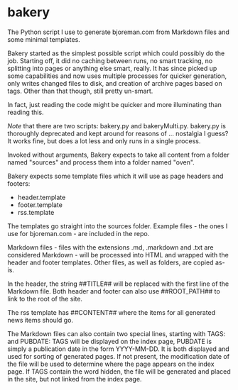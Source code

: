 # bakery
The Python script I use to generate bjoreman.com from Markdown files and some minimal templates.

Bakery started as the simplest possible script which could possibly do the job. Starting off, it did no caching between runs, no smart tracking, no splitting into pages or anything else smart, really. It has since picked up some capabilities and now uses multiple processes for quicker generation, only writes changed files to disk, and creation of archive pages based on tags. Other than that though, still pretty un-smart.

In fact, just reading the code might be quicker and more illuminating than reading this.

*Note* that there are two scripts: bakery.py and bakeryMulti.py. bakery.py is thoroughly deprecated and kept around for reasons of … nostalgia I guess? It works fine, but does a lot less and only runs in a single process.

Invoked without arguments, Bakery expects to take all content from a folder named "sources" and process them into a folder named "oven".

Bakery expects some template files which it will use as page headers and footers:
  * header.template
  * footer.template
  * rss.template
  
The templates go straight into the sources folder. Example files - the ones I use for bjoreman.com - are included in the repo.

Markdown files - files with the extensions .md, .markdown and .txt are considered Markdown - will be processed into HTML and wrapped with the header and footer templates. Other files, as well as folders, are copied as-is.

In the header, the string ##TITLE## will be replaced with the first line of the Markdown file. Both header and footer can also use ##ROOT_PATH## to link to the root of the site.

The rss template has ##CONTENT## where the items for all generated news items should go.

The Markdown files can also contain two special lines, starting with TAGS: and PUBDATE: TAGS will be displayed on the index page, PUBDATE is simply a publication date in the form YYYY-MM-DD. It is both displayed and used for sorting of generated pages. If not present, the modification date of the file will be used to determine where the page appears on the index page.
If TAGS contain the word hidden, the file will be generated and placed in the site, but not linked from the index page.
